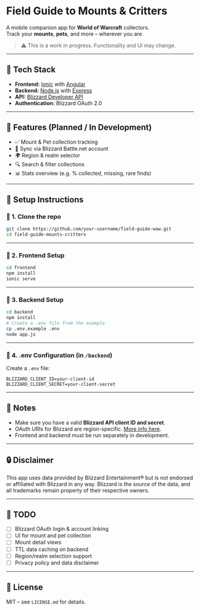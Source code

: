 # Field Guide to Mounts & Critters

A mobile companion app for **World of Warcraft** collectors.  
Track your **mounts**, **pets**, and more – wherever you are.

> ⚠️ This is a work in progress. Functionality and UI may change.

---

## 🔧 Tech Stack

- **Frontend:** [Ionic](https://ionicframework.com/) with [Angular](https://angular.io/)
- **Backend:** [Node.js](https://nodejs.org/) with [Express](https://expressjs.com/)
- **API:** [Blizzard Developer API](https://develop.battle.net/)
- **Authentication:** Blizzard OAuth 2.0

---

## 📱 Features (Planned / In Development)

- ✅ Mount & Pet collection tracking  
- 🔄 Sync via Blizzard Battle.net account  
- 🌍 Region & realm selector  
- 🔍 Search & filter collections  
- 📊 Stats overview (e.g. % collected, missing, rare finds)

---

## 🚀 Setup Instructions

### 🔹 1. Clone the repo

```bash
git clone https://github.com/your-username/field-guide-wow.git
cd field-guide-mounts-critters
````

---

### 🔹 2. Frontend Setup

```bash
cd frontend
npm install
ionic serve
```

---

### 🔹 3. Backend Setup

```bash
cd backend
npm install
# Create a .env file from the example
cp .env.example .env
node app.js
```

---

### 🔹 4. .env Configuration (in `/backend`)

Create a `.env` file:

```
BLIZZARD_CLIENT_ID=your-client-id
BLIZZARD_CLIENT_SECRET=your-client-secret
```

---

## 📝 Notes

* Make sure you have a valid **Blizzard API client ID and secret**.
* OAuth URIs for Blizzard are region-specific. [More info here](https://develop.battle.net/documentation/guides/using-oauth).
* Frontend and backend must be run separately in development.

---

## 🔒 Disclaimer

This app uses data provided by Blizzard Entertainment® but is not endorsed or affiliated with Blizzard in any way.
Blizzard is the source of the data, and all trademarks remain property of their respective owners.

---

## 📅 TODO

* [ ] Blizzard OAuth login & account linking
* [ ] UI for mount and pet collection
* [ ] Mount detail views
* [ ] TTL data caching on backend
* [ ] Region/realm selection support
* [ ] Privacy policy and data disclaimer

---

## 📄 License

MIT – see `LICENSE.md` for details.
